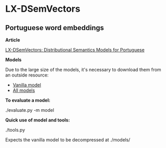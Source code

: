 # LX-DSemVectors

## Portuguese word embeddings

**Article**

[LX-DSemVectors: Distributional Semantics Models for Portuguese](http://www.di.fc.ul.pt/~ahb/pubs/2016RodriguesBrancoNealeSilva.pdf)

**Models**

Due to the large size of the models, it's necessary to download them from an outside resource:

* [Vanilla model](http://nlx-server.di.fc.ul.pt/~jrodrigues/share/pt_word_embeddings/vanilla.tar.gz)
* [All models](http://nlx-server.di.fc.ul.pt/~jrodrigues/share/pt_word_embeddings/)


**To evaluate a model:**

./evaluate.py -m model 

**Quick use of model and tools:**

./tools.py

Expects the vanilla model to be decompressed at ./models/
